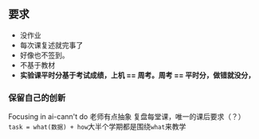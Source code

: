 ## 要求
- 没作业
- 每次课复述就完事了
- 好像也不签到。
- 不基于教材
- **实验课平时分基于考试成绩，上机 == 周考。周考 == 平时分，做错就没分，**
### 保留自己的创新
Focusing in ai-cann't do
老师有点抽象
复盘每堂课，唯一的课后要求（？）
`task = what(数据) + how`大半个学期都是围绕`what`来教学